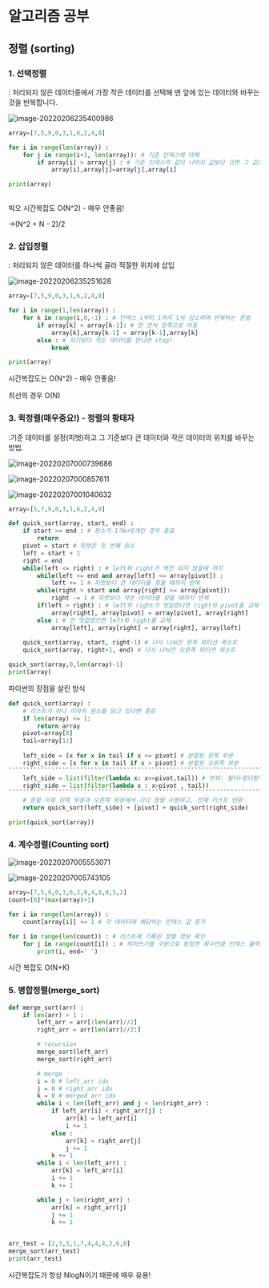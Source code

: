 # 알고리즘 공부

## 정렬 (sorting)

### 1. 선택정렬

: 처리되지 않은 데이터중에서 가장 작은 데이터를 선택해 맨 앞에 있는 데이터와 바꾸는 것을 반복합니다.

![image-20220206235400986](C:\Users\kiki2\AppData\Roaming\Typora\typora-user-images\image-20220206235400986.png)

```python
array=[7,5,9,0,3,1,6,2,4,8]

for i in range(len(array)) :
    for j in range(i+1, len(array)): # 기준 인덱스에 대해
        if array[i] > array[j] : # 기준 인덱스의 값이 나머지 값보다 크면 그 값과 바꾼다.
            array[i],array[j]=array[j],array[i]

print(array)
        
```

빅오 시간복잡도 O(N^2) - 매우 안좋음!

->(N^2 + N - 2)/2



### 2. 삽입정렬

: 처리되지 않은 데이터를 하나씩 골라 적절한 위치에 삽입

![image-20220206235251628](C:\Users\kiki2\AppData\Roaming\Typora\typora-user-images\image-20220206235251628.png)

```python
array=[7,5,9,0,3,1,6,2,4,8]

for i in range(1,len(array)) : 
    for k in range(i,0,-1) : # 인덱스 i부터 1까지 1씩 감소하며 반복하는 문법
        if array[k] < array[k-1]: # 한 칸씩 왼쪽으로 이동
            array[k],array[k-1] = array[k-1],array[k]
        else : # 자기보다 작은 데이터를 만나면 stop!
            break

print(array)
```

시간복잡도는 O(N^2) - 매우 안좋음!

최선의 경우 O(N)

### 3. 퀵정렬(매우중요!) - 정렬의 황태자

:기준 데이터를 설정(피벗)하고 그 기준보다 큰 데이터와 작은 데이터의 위치를 바꾸는 방법.

![image-20220207000739686](C:\Users\kiki2\AppData\Roaming\Typora\typora-user-images\image-20220207000739686.png)

![image-20220207000857611](C:\Users\kiki2\AppData\Roaming\Typora\typora-user-images\image-20220207000857611.png)

![image-20220207001040632](C:\Users\kiki2\AppData\Roaming\Typora\typora-user-images\image-20220207001040632.png)

```python
array=[5,7,9,0,3,1,6,2,4,8]

def quick_sort(array, start, end) :
    if start >= end : # 원소가 1개or0개인 경우 종료
        return
    pivot = start # 피벗은 첫 번째 원소
    left = start + 1
    right = end
    while(left <= right) : # left와 right가 역전 되지 않을떄 까지
        while(left <= end and array[left] <= array[pivot]) :
            left += 1 # 피벗보다 큰 데이터를 찾을 떄까지 반복
        while(right > start and array[right] >= array[pivot]):
            right -= 1 # 피벗보다 작은 데이터를 찾을 때까지 반복
        if(left > right) : # left와 right가 엇갈렸다면 right와 pivot을 교체
            array[right], array[pivot] = array[pivot], array[right]
        else : # 안 엇갈렸으면 left와 right를 교체
            array[left], array[right] = array[right], array[left]
        
    quick_sort(array, start, right-1) # 다시 나눠진 왼쪽 파티션 퀵소트
    quick_sort(array, right+1, end) # 다시 나눠진 오른쪽 파티션 퀵소트

quick_sort(array,0,len(array)-1)
print(array)
```

파이썬의 장점을 살린 방식

`````````````````````````````````````````````````````````````````````````````````````````````````````````````````````````````````python
def quick_sort(array) :
    # 리스트가 하나 이하의 원소를 담고 있다면 종료
    if len(array) <= 1:
        return array
    pivot=array[0]
    tail=array[1:]
    
    left_side = [x for x in tail if x <= pivot] # 분할된 왼쪽 부분
    right_side = [x for x in tail if x > pivot] # 분할된 오른쪽 부분
``````````````````````````````````````````````````````````````````````````````````````````````````````````````````````````````   
    left_side = list(filter(lambda x: x<=pivot,tail)) # 번외: 필터+람다함수도 가능
    right_side = list(filter(lambda x : x>pivot , tail))
````````````````````````````````````````````````````````````````````````````````````````````````````````````````````````````````
    # 분할 이후 왼쪽 부분과 오른쪽 부분에서 각각 정렬 수행하고, 전체 리스트 반환
    return quick_sort(left_side) + [pivot] + quick_sort(right_side)

print(quick_sort(array))
`````````````````````````````````````````````````````````````````````````````````````````````````````````````````````````````````

### 4. 계수정렬(Counting sort)

![image-20220207005553071](C:\Users\kiki2\AppData\Roaming\Typora\typora-user-images\image-20220207005553071.png)

![image-20220207005743105](C:\Users\kiki2\AppData\Roaming\Typora\typora-user-images\image-20220207005743105.png)

```python
array=[7,5,9,0,3,6,2,9,4,8,0,5,2]
count=[0]*(max(array)+1)

for i in range(len(array)) :
    count[array[i]] += 1 # 각 데이터에 해당하는 인덱스 값 증가

for i in range(len(count)) : # 리스트에 기록된 정렬 정보 확인
    for j in range(count[i]) : # 띄어쓰기를 구분으로 등장한 횟수만큼 인덱스 출력 
        print(i, end=' ') 
```

시간 복잡도 O(N+K)

### 5. 병합정렬(merge_sort)

```python
def merge_sort(arr) :
    if len(arr) > 1 :
        left_arr = arr[:len(arr)//2]
        right_arr = arr[len(arr)//2:]

        # recursion
        merge_sort(left_arr)
        merge_sort(right_arr)

        # merge
        i = 0 # left_arr idx
        j = 0 # right_arr idx
        k = 0 # merged arr idx
        while i < len(left_arr) and j < len(right_arr) :
            if left_arr[i] < right_arr[j] :
                arr[k] = left_arr[i]
                i += 1
            else :
                arr[k] = right_arr[j]
                j += 1
            k += 1
        while i < len(left_arr) :
            arr[k] = left_arr[i]
            i += 1
            k += 1

        while j < len(right_arr) :
            arr[k] = right_arr[j]
            j += 1
            k += 1


arr_test = [2,3,5,1,7,4,4,4,2,6,0]
merge_sort(arr_test)
print(arr_test)
```

시간복잡도가 항상 NlogN이기 때문에 매우 유용!
